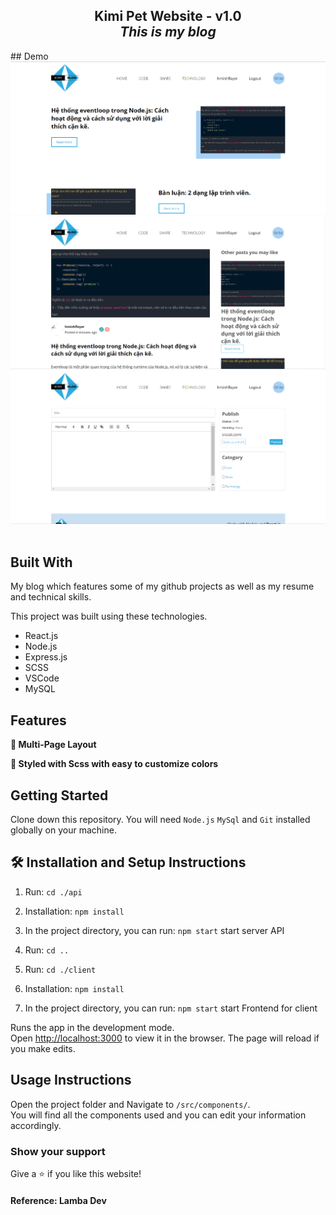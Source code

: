 <h2 align="center">
  Kimi Pet Website - v1.0<br/>
  <i>This is my blog</i>
</h2>
## Demo
<div align="center">
  <img alt="Demo 1" src="./image/demo1.png" />
</div>
<div align="center">
  <img alt="Demo 2" src="./image/demo2.png" />
</div>
<div align="center">
  <img alt="Demo 3" src="./image/demo3.png" />
</div>
<br/>

## Built With

My blog which features some of my github projects as well as my resume and technical skills.<br/>

This project was built using these technologies.

- React.js
- Node.js
- Express.js
- SCSS
- VSCode
- MySQL

## Features

**📖 Multi-Page Layout**

**🎨 Styled with Scss with easy to customize colors**

## Getting Started

Clone down this repository. You will need `Node.js` `MySql` and `Git` installed globally on your machine.

## 🛠 Installation and Setup Instructions
1. Run: `cd ./api`

2. Installation: `npm install`

3. In the project directory, you can run: `npm start` start server API

4. Run: `cd ..`

5. Run: `cd ./client`

6. Installation: `npm install`

7. In the project directory, you can run: `npm start` start Frontend for client

Runs the app in the development mode.\
Open [http://localhost:3000](http://localhost:3000) to view it in the browser.
The page will reload if you make edits.

## Usage Instructions

Open the project folder and Navigate to `/src/components/`. <br/>
You will find all the components used and you can edit your information accordingly.

### Show your support

Give a ⭐ if you like this website!

#### Reference: Lamba Dev
